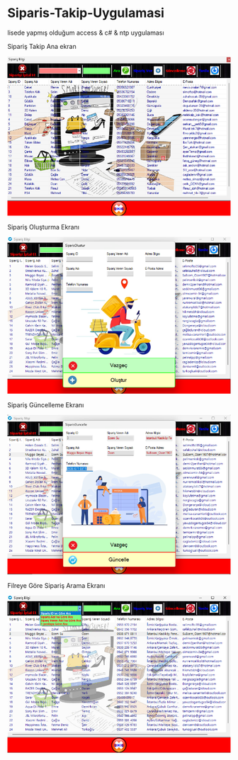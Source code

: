 # Siparis-Takip-Uygulamasi

lisede yapmış olduğum access & c# & ntp uygulaması

<p>Sipariş Takip Ana ekran</p>
<img src="/siparis_takip.png" alt="Sipariş Takip"><br>

<p>Sipariş Oluşturma Ekranı</p>
<img src="/siparis_olustur.png" alt="Sipariş Oluşturma"><br>

<p>Sipariş Güncelleme Ekranı</p>
<img src="/siparis_güncelle.png" alt="Sipariş Güncelleme"><br>

<p>Filreye Göre Sipariş Arama Ekranı</p>
<img src="/siparis_filtre_arama.png" alt="Sipariş Arama">
